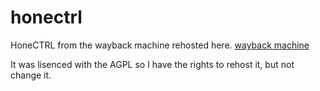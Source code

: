 # honectrl
HoneCTRL from the wayback machine rehosted here. [wayback machine](https://web.archive.org/web/20230315104734/https://github.com/auraside/HoneCtrl)

It was lisenced with the AGPL so I have the rights to rehost it, but not change it.
